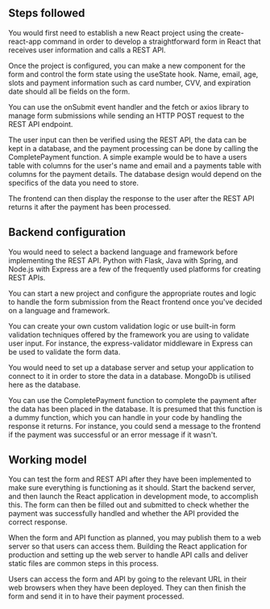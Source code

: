 ## Steps followed

You would first need to establish a new React project using the create-react-app command in order to develop a straightforward form in React that receives user information and calls a REST API.

Once the project is configured, you can make a new component for the form and control the form state using the useState hook. Name, email, age, slots and payment information such as card number, CVV, and expiration date should all be fields on the form.

You can use the onSubmit event handler and the fetch or axios library to manage form submissions while sending an HTTP POST request to the REST API endpoint.

The user input can then be verified using the REST API, the data can be kept in a database, and the payment processing can be done by calling the CompletePayment function. A simple example would be to have a users table with columns for the user's name and email and a payments table with columns for the payment details. The database design would depend on the specifics of the data you need to store.

The frontend can then display the response to the user after the REST API returns it after the payment has been processed.

## Backend configuration

You would need to select a backend language and framework before implementing the REST API. Python with Flask, Java with Spring, and Node.js with Express are a few of the frequently used platforms for creating REST APIs.

You can start a new project and configure the appropriate routes and logic to handle the form submission from the React frontend once you've decided on a language and framework.

You can create your own custom validation logic or use built-in form validation techniques offered by the framework you are using to validate user input. For instance, the express-validator middleware in Express can be used to validate the form data.

You would need to set up a database server and setup your application to connect to it in order to store the data in a database.
MongoDb is utilised here as the database.

You can use the CompletePayment function to complete the payment after the data has been placed in the database. It is presumed that this function is a dummy function, which you can handle in your code by handling the response it returns. For instance, you could send a message to the frontend if the payment was successful or an error message if it wasn't.

## Working model

You can test the form and REST API after they have been implemented to make sure everything is functioning as it should. Start the backend server, and then launch the React application in development mode, to accomplish this. The form can then be filled out and submitted to check whether the payment was successfully handled and whether the API provided the correct response.

When the form and API function as planned, you may publish them to a web server so that users can access them. Building the React application for production and setting up the web server to handle API calls and deliver static files are common steps in this process.

Users can access the form and API by going to the relevant URL in their web browsers when they have been deployed. They can then finish the form and send it in to have their payment processed.